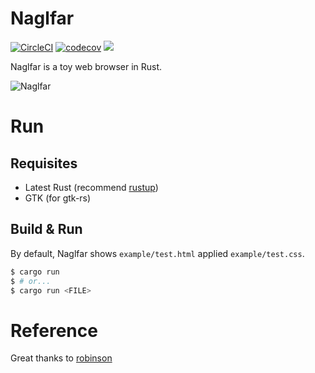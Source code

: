 # Naglfar

[![CircleCI](https://img.shields.io/circleci/project/github/maekawatoshiki/naglfar/master.svg?style=flat-square)](https://circleci.com/gh/maekawatoshiki/naglfar)
[![codecov](https://img.shields.io/codecov/c/github/maekawatoshiki/naglfar/master.svg?style=flat-square)](https://codecov.io/gh/maekawatoshiki/naglfar)
[![](http://img.shields.io/badge/license-MIT-blue.svg?style=flat-square)](./LICENSE)

Naglfar is a toy web browser in Rust.

![Naglfar](https://raw.githubusercontent.com/maekawatoshiki/naglfar/master/screenshot.gif)


# Run

## Requisites
- Latest Rust (recommend [rustup](https://www.rustup.rs/))
- GTK (for gtk-rs)

## Build & Run

By default, Naglfar shows `example/test.html` applied `example/test.css`.

```sh
$ cargo run
$ # or...
$ cargo run <FILE>
```

# Reference

Great thanks to [robinson](https://github.com/mbrubeck/robinson)
